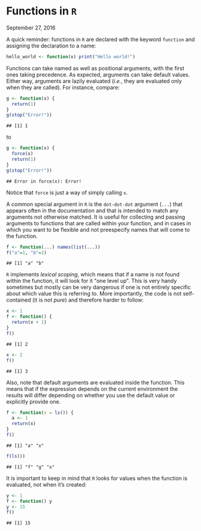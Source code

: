 Functions in `R`
================
September 27, 2016

A quick reminder: functions in `R` are declared with the keyword `function` and assigning the declaration to a name:

``` r
hello_world <- function(x) print("Hello world!")
```

Functions can take named as well as positional arguments, with the first ones taking precedence. As expected, arguments can take default values. Either way, arguments are lazily evaluated (*i.e.*, they are evaluated only when they are called). For instance, compare:

``` r
g <- function(x) {
  return(1)
}
g(stop("Error!"))
```

    ## [1] 1

to

``` r
g <- function(x) {
  force(x)
  return(1)
}
g(stop("Error!"))
```

    ## Error in force(x): Error!

Notice that `force` is just a way of simply calling `x`.

A common special argument in `R` is the `dot-dot-dot` argument (`...`) that appears often in the documentation and that is intended to match any arguments not otherwise matched. It is useful for collecting and passing arguments to functions that are called within your function, and in cases in which you want to be flexible and not preespecify names that will come to the function.

``` r
f <- function(...) names(list(...))
f("a"=1, "b"=2)
```

    ## [1] "a" "b"

`R` implements *lexical scoping*, which means that if a name is not found within the function, it will look for it "one level up". This is very handy sometimes but mostly can be very dangerous if one is not entirely specific about which value this is referring to. More importantly, the code is not self-contained (it is not *pure*) and therefore harder to follow:

``` r
x <- 1
f <- function() {
  return(x + 1)
}
f()
```

    ## [1] 2

``` r
x <- 2
f()
```

    ## [1] 3

Also, note that default arguments are evaluated inside the function. This means that if the expression depends on the current environment the results will differ depending on whether you use the default value or explicitly provide one.

``` r
f <- function(x = ls()) {
  a <- 1
  return(x)
}
f()
```

    ## [1] "a" "x"

``` r
f(ls())
```

    ## [1] "f" "g" "x"

It is important to keep in mind that `R` looks for values when the function is evaluated, not when it’s created:

``` r
y <- 1
f <- function() y
y <- 15
f()
```

    ## [1] 15

